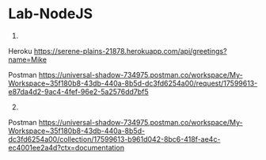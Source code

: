 # Lab-NodeJS
1)
Heroku
https://serene-plains-21878.herokuapp.com/api/greetings?name=Mike

Postman
https://universal-shadow-734975.postman.co/workspace/My-Workspace~35f180b8-43db-440a-8b5d-dc3fd6254a00/request/17599613-e87da4d2-9ac4-4fef-96e2-5a2576dd7bf5

2)
Postman
https://universal-shadow-734975.postman.co/workspace/My-Workspace~35f180b8-43db-440a-8b5d-dc3fd6254a00/collection/17599613-b961d042-8bc6-418f-ae4c-ec4001ee2a4d?ctx=documentation

